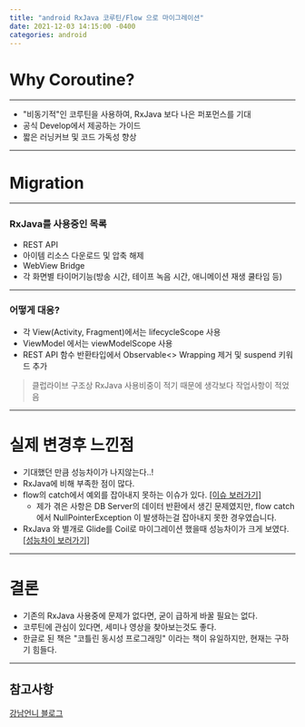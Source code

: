 ```yaml
---
title: "android RxJava 코루틴/Flow 으로 마이그레이션"
date: 2021-12-03 14:15:00 -0400
categories: android
---
```


# Why Coroutine?

---

 - "비동기적"인 코루틴을 사용하여, RxJava 보다 나은 퍼포먼스를 기대
 - 공식 Develop에서 제공하는 가이드
 - 짧은 러닝커브 및 코드 가독성 향상

---

# Migration

---

 ### RxJava를 사용중인 목록
 
 - REST API
 - 아이템 리소스 다운로드 및 압축 해제
 - WebView Bridge
 - 각 화면별 타이머기능(방송 시간, 테이프 녹음 시간, 애니메이션 재생 쿨타임 등)

---

 ### 어떻게 대응?
 
 - 각 View(Activity, Fragment)에서는 lifecycleScope 사용
 - ViewModel 에서는 viewModelScope 사용
 - REST API 함수 반환타입에서 Observable<> Wrapping 제거 및 suspend 키워드 추가

 > 클럽라이브 구조상 RxJava 사용비중이 적기 때문에 생각보다 작업사항이 적었음

---

 # 실제 변경후 느낀점

 - 기대했던 만큼 성능차이가 나지않는다..!
 - RxJava에 비해 부족한 점이 많다.
 - flow의 catch에서 예외를 잡아내지 못하는 이슈가 있다. [[이슈 보러가기]](https://stackoverflow.com/questions/64411586/exception-in-flow-is-not-caught)
   - 제가 겪은 사항은 DB Server의 데이터 반환에서 생긴 문제였지만, flow catch에서 NullPointerException 이 발생하는걸 잡아내지 못한 경우였습니다.
 - RxJava 와 별개로 Glide를 Coil로 마이그레이션 했을때 성능차이가 크게 보였다. [[성능차이 보러가기]](https://jizard.tistory.com/224)

---

# 결론

 - 기존의 RxJava 사용중에 문제가 없다면, 굳이 급하게 바꿀 필요는 없다.
 - 코루틴에 관심이 있다면, 세미나 영상을 찾아보는것도 좋다.
 - 한글로 된 책은 "코틀린 동시성 프로그래밍" 이라는 책이 유일하지만, 현재는 구하기 힘들다.

---

## 참고사항

[강남언니 블로그](https://blog.gangnamunni.com/post/android-coroutine/)